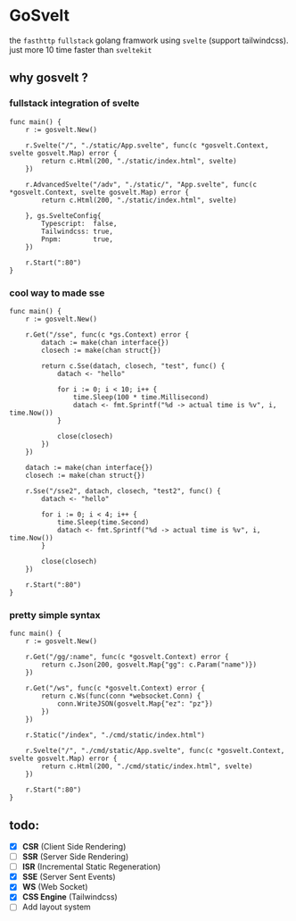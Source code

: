 # GoSvelt
 the `fasthttp` `fullstack` golang framwork using `svelte` (support tailwindcss).
 just more 10 time faster than `sveltekit`

## why gosvelt ?
### fullstack integration of svelte
```golang
func main() {
	r := gosvelt.New()

	r.Svelte("/", "./static/App.svelte", func(c *gosvelt.Context, svelte gosvelt.Map) error {
		return c.Html(200, "./static/index.html", svelte)
	})

	r.AdvancedSvelte("/adv", "./static/", "App.svelte", func(c *gosvelt.Context, svelte gosvelt.Map) error {
		return c.Html(200, "./static/index.html", svelte)

	}, gs.SvelteConfig{
		Typescript:  false,
		Tailwindcss: true,
		Pnpm:        true,
	})

	r.Start(":80")
}
```
### cool way to made sse
```golang
func main() {
	r := gosvelt.New()

	r.Get("/sse", func(c *gs.Context) error {
		datach := make(chan interface{})
		closech := make(chan struct{})

		return c.Sse(datach, closech, "test", func() {
			datach <- "hello"

			for i := 0; i < 10; i++ {
				time.Sleep(100 * time.Millisecond)
				datach <- fmt.Sprintf("%d -> actual time is %v", i, time.Now())
			}

			close(closech)
		})
	})

	datach := make(chan interface{})
	closech := make(chan struct{})

	r.Sse("/sse2", datach, closech, "test2", func() {
		datach <- "hello"

		for i := 0; i < 4; i++ {
			time.Sleep(time.Second)
			datach <- fmt.Sprintf("%d -> actual time is %v", i, time.Now())
		}

		close(closech)
	})

	r.Start(":80")
}
```
### pretty simple syntax
```golang
func main() {
	r := gosvelt.New()

	r.Get("/gg/:name", func(c *gosvelt.Context) error {
		return c.Json(200, gosvelt.Map{"gg": c.Param("name")})
	})

	r.Get("/ws", func(c *gosvelt.Context) error {
		return c.Ws(func(conn *websocket.Conn) {
			conn.WriteJSON(gosvelt.Map{"ez": "pz"})
		})
	})

	r.Static("/index", "./cmd/static/index.html")

	r.Svelte("/", "./cmd/static/App.svelte", func(c *gosvelt.Context, svelte gosvelt.Map) error {
		return c.Html(200, "./cmd/static/index.html", svelte)
	})

	r.Start(":80")
}
```
## todo:
 - [x] **CSR** (Client Side Rendering)
 - [ ] **SSR** (Server Side Rendering)
 - [ ] **ISR** (Incremental Static Regeneration)
 - [x] **SSE** (Server Sent Events)
 - [x] **WS** (Web Socket)
 - [x] **CSS Engine** (Tailwindcss)
 - [ ] Add layout system
